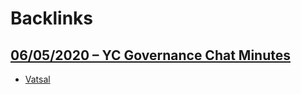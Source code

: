 
# Backlinks
## [06/05/2020 – YC Governance Chat Minutes](<06/05/2020 – YC Governance Chat Minutes.md>)
- [Vatsal](<Vatsal.md>)

